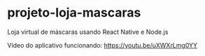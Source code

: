 # projeto-loja-mascaras
Loja virtual de máscaras usando React Native e Node.js

Vídeo do aplicativo funcionando: https://youtu.be/uXWXrLmg0YY
